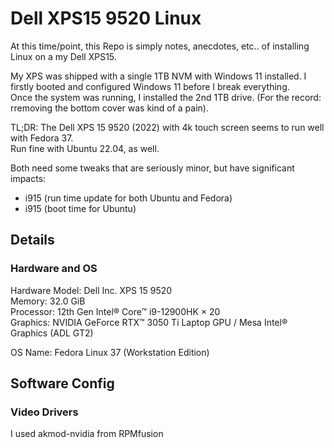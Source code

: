 # Dell XPS15 9520 Linux

At this time/point, this Repo is simply notes, anecdotes, etc.. of installing Linux on a my Dell XPS15.  

My XPS was shipped with a single 1TB NVM with Windows 11 installed.  I firstly booted and configured Windows 11 before I break everything.  
Once the system was running, I installed the 2nd 1TB drive.  (For the record:  rremoving the bottom cover was kind of a pain).

TL;DR:  The Dell XPS 15 9520 (2022) with 4k touch screen seems to run well with Fedora 37.  
Run fine with Ubuntu 22.04, as well.  

Both need some tweaks that are seriously minor, but have significant impacts:

* i915 (run time update for both Ubuntu and Fedora)
* i915 (boot time for Ubuntu)

## Details
### Hardware and OS
Hardware Model: Dell Inc. XPS 15 9520  
Memory: 32.0 GiB  
Processor: 12th Gen Intel® Core™ i9-12900HK × 20  
Graphics: NVIDIA GeForce RTX™ 3050 Ti Laptop GPU / Mesa Intel® Graphics (ADL GT2)  
  
OS Name: Fedora Linux 37 (Workstation Edition)  

## Software Config
### Video Drivers
I used akmod-nvidia from RPMfusion
